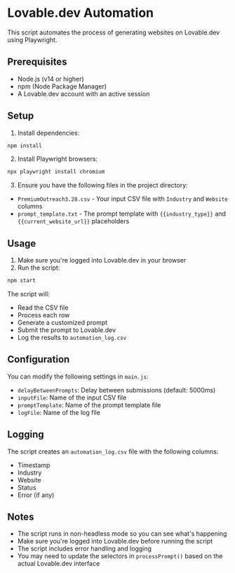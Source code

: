 # Lovable.dev Automation

This script automates the process of generating websites on Lovable.dev using Playwright.

## Prerequisites

- Node.js (v14 or higher)
- npm (Node Package Manager)
- A Lovable.dev account with an active session

## Setup

1. Install dependencies:
```bash
npm install
```

2. Install Playwright browsers:
```bash
npx playwright install chromium
```

3. Ensure you have the following files in the project directory:
- `PremiumOutreach3.28.csv` - Your input CSV file with `Industry` and `Website` columns
- `prompt_template.txt` - The prompt template with `{{industry_type}}` and `{{current_website_url}}` placeholders

## Usage

1. Make sure you're logged into Lovable.dev in your browser
2. Run the script:
```bash
npm start
```

The script will:
- Read the CSV file
- Process each row
- Generate a customized prompt
- Submit the prompt to Lovable.dev
- Log the results to `automation_log.csv`

## Configuration

You can modify the following settings in `main.js`:
- `delayBetweenPrompts`: Delay between submissions (default: 5000ms)
- `inputFile`: Name of the input CSV file
- `promptTemplate`: Name of the prompt template file
- `logFile`: Name of the log file

## Logging

The script creates an `automation_log.csv` file with the following columns:
- Timestamp
- Industry
- Website
- Status
- Error (if any)

## Notes

- The script runs in non-headless mode so you can see what's happening
- Make sure you're logged into Lovable.dev before running the script
- The script includes error handling and logging
- You may need to update the selectors in `processPrompt()` based on the actual Lovable.dev interface 